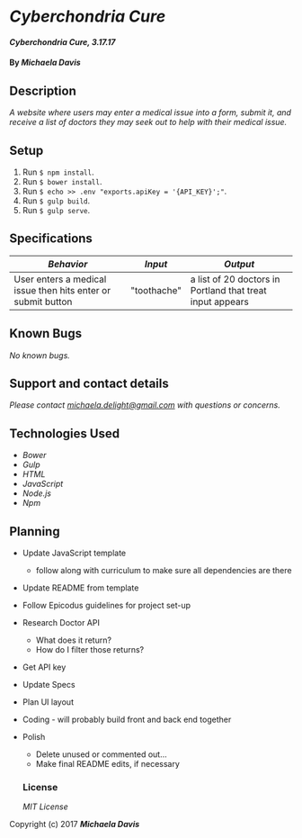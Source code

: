# _Cyberchondria Cure_

#### _Cyberchondria Cure, 3.17.17_

#### By _**Michaela Davis**_


## Description

_A website where users may enter a medical issue into a form, submit it, and receive a list of doctors they may seek out to help with their medical issue._

## Setup
1. Run `$ npm install`.
2. Run `$ bower install`.
3. Run `$ echo >> .env "exports.apiKey = '{API_KEY}';"`.
4. Run `$ gulp build`.
5. Run `$ gulp serve`.

## Specifications
|    *Behavior*   |    *Input*    |     *Output*    |
|-----------------|---------------|-----------------|
| User enters a medical issue then hits enter or submit button | "toothache" | a list of 20 doctors in Portland that treat input appears |


## Known Bugs

_No known bugs._

## Support and contact details

_Please contact michaela.delight@gmail.com with questions or concerns._

## Technologies Used

* _Bower_
* _Gulp_
* _HTML_
* _JavaScript_
* _Node.js_
* _Npm_


## Planning

* Update JavaScript template
  * follow along with curriculum to make sure all dependencies are there
* Update README from template
* Follow Epicodus guidelines for project set-up
* Research Doctor API
    * What does it return?
    * How do I filter those returns?
* Get API key
* Update Specs
* Plan UI layout
* Coding - will probably build front and back end together
* Polish
  * Delete unused or commented out...
  * Make final README edits, if necessary

  ### License

  *MIT License*

Copyright (c) 2017 **_Michaela Davis_**
